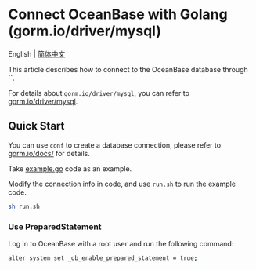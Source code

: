 # Connect OceanBase with Golang (gorm.io/driver/mysql)

English | [简体中文](README-CN.md)

This article describes how to connect to the OceanBase database through ``.

For details about `gorm.io/driver/mysql`, you can refer to [gorm.io/driver/mysql](https://gorm.io/driver/mysql).

## Quick Start

You can use `conf` to create a database connection, please refer to [gorm.io/docs/](https://gorm.io/docs) for details.

Take [example.go](example.go) code as an example.


Modify the connection info in code, and use `run.sh` to run the example code.

```bash
sh run.sh
```

### Use PreparedStatement

Log in to OceanBase with a root user and run the following command:

```bash
alter system set _ob_enable_prepared_statement = true;
```
